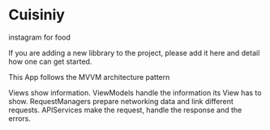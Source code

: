 # Cuisiniy
instagram for food

If you are adding a new libbrary to the project, please add it here and detail how one can get started. 

This App follows the MVVM architecture pattern

Views show information. 
ViewModels handle the information its View has to show.
RequestManagers prepare networking data and link different requests. 
APIServices make the request, handle the response and the errors.
